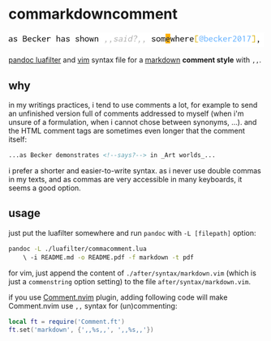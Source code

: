 commarkdowncomment
==================

![](./img/vim.png)

[pandoc luafilter](https://pandoc.org/lua-filters.html) and [vim](https://www.vim.org/) syntax file for a [markdown](https://pandoc.org/MANUAL.html#pandocs-markdown) __comment style__ with `,,`.

why
---

in my writings practices, i tend to use comments a lot, for example to send an unfinished version full of comments addressed to myself (when i'm unsure of a formulation, when i cannot chose between synonyms, ...). and the HTML comment tags are sometimes even longer that the comment itself:

```markdown
...as Becker demonstrates <!--says?--> in _Art worlds_...
```

i prefer a shorter and easier-to-write syntax. as i never use double commas in my texts, and as commas are very accessible in many keyboards, it seems a good option.

usage
-----

just put the luafilter somewhere and run `pandoc` with `-L [filepath]` option:

```bash
pandoc -L ./luafilter/commacomment.lua 
    \ -i README.md -o README.pdf -f markdown -t pdf
```

for vim, just append the content of `./after/syntax/markdown.vim` (which is just a `commenstring` option setting) to the file `after/syntax/markdown.vim`.

if you use [Comment.nvim](https://github.com/numToStr/Comment.nvim) plugin, adding following code will make Comment.nvim use `,,` syntax for (un)commenting:

```lua
local ft = require('Comment.ft')
ft.set('markdown', {',,%s,,', ',,%s,,'})
```

